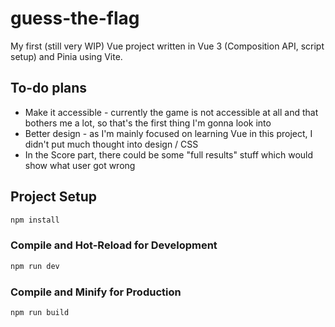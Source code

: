 # guess-the-flag

My first (still very WIP) Vue project written in Vue 3 (Composition API, script setup) and Pinia using Vite.

## To-do plans
- Make it accessible - currently the game is not accessible at all and that bothers me a lot, so that's the first thing I'm gonna look into
- Better design - as I'm mainly focused on learning Vue in this project, I didn't put much thought into design / CSS
- In the Score part, there could be some "full results" stuff which would show what user got wrong


## Project Setup

```sh
npm install
```

### Compile and Hot-Reload for Development

```sh
npm run dev
```

### Compile and Minify for Production

```sh
npm run build
```

